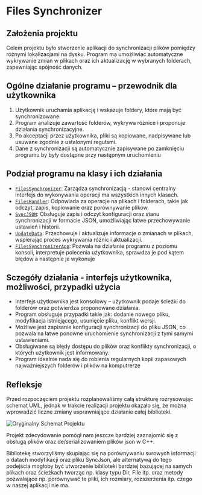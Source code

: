 # Files Synchronizer


## Założenia projektu

Celem projektu było stworzenie aplikacji do synchronizacji plików pomiędzy różnymi lokalizacjami na dysku. Program ma umożliwiać automatyczne wykrywanie zmian w plikach oraz ich aktualizację w wybranych folderach, zapewniając spójność danych.

## Ogólne działanie programu – przewodnik dla użytkownika

1. Użytkownik uruchamia aplikację i wskazuje foldery, które mają być synchronizowane.
2. Program analizuje zawartość folderów, wykrywa różnice i proponuje działania synchronizacyjne.
3. Po akceptacji przez użytkownika, pliki są kopiowane, nadpisywane lub usuwane zgodnie z ustalonymi regułami.
4. Dane z synchronizacji są automatycznie zapisywane po zamknięciu programu by były dostępne przy następnym uruchomieniu

## Podział programu na klasy i ich działania

- [`FilesSynchronizer`](FilesSynchronizer/FilesSynchronizer.h): Zarządza synchronizacją - stanowi centralny interfejs do wykonywania operacji ma wszystkich innych klasach.
- [`FilesHandler`](FilesHandler/FilesHandler.h): Odpowiada za operacje na plikach i folderach, takie jak odczyt, zapis, kopiowanie oraz porównywanie plików.
- [`SyncJSON`](SyncJSON/SyncJSON.h): Obsługuje zapis i odczyt konfiguracji oraz stanu synchronizacji w formacie JSON, umożliwiając łatwe przechowywanie ustawień i historii.
- [`UpdateData`](UpdateData/UpdateData.h): Przechowuje i aktualizuje informacje o zmianach w plikach, wspierając proces wykrywania różnic i aktualizacji.
- [`FilesSynchronizerApp`](FilesSynchronizer/FilesSynchronizer.h): Pozwala na działanie programu z poziomu konsoli, interpretuje polecenia użytkownika, sprawdza je pod kątem błędów a następnie je wykonuje

## Sczegóły działania - interfejs użytkownika, możliwości, przypadki użycia

- Interfejs użytkownika jest konsolowy – użytkownik podaje ścieżki do folderów oraz potwierdza proponowane działania.
- Program obsługuje przypadki takie jak: dodanie nowego pliku, modyfikacja istniejącego, usunięcie pliku, konflikt wersji.
- Możliwe jest zapisanie konfiguracji synchronizacji do pliku JSON, co pozwala na łatwe ponowne uruchomienie synchronizacji z tymi samymi ustawieniami.
- Obsługiwane są błędy dostępu do plików oraz konflikty synchronizacji, o których użytkownik jest informowany.
- Program idealnie nada się do robienia regularnych kopii zapasowych najważniejszych folderów i plików na komputrerze

## Refleksje

Przed rozpoczęciem projektu rozplanowaliśmy całą strukturę rozrysowując schemat UML, jednak w trakcie realizacji projektu okazało się, że można wprowadzić liczne zmiany usprawniające działanie całej biblioteki.

![Oryginalny Schemat Projektu](https://github.com/SpeedfireV/files-sync-cpp/UML.png)

Projekt zdecydowanie pomógł nam jeszcze bardziej zaznajomić się z obsługą plików oraz de/serializowaniem plików json w C++. 

Bibliotekę stworzyliśmy skupiając się na porównywaniu surowych informacji o datach modyfikacji oraz pliku SyncJson, ale alternatywą do tego podejścia mogłoby być utworzenie biblioteki bardziej bazującej na samych plikach oraz ścieżkach tworząc np. klasy typu Dir, File itp. oraz metody pozwalające np. porównywać te pliki, ich rozmiary, rozszerzenia itp. czego w naszej aplikacji nie ma.
